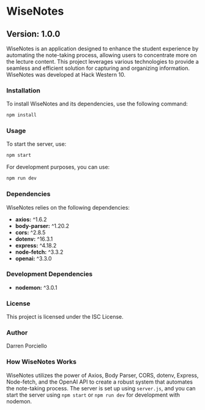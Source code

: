 # WiseNotes

## Version: 1.0.0

WiseNotes is an application designed to enhance the student experience by automating the note-taking process, allowing users to concentrate more on the lecture content. This project leverages various technologies to provide a seamless and efficient solution for capturing and organizing information.
WiseNotes was developed at Hack Western 10.

### Installation

To install WiseNotes and its dependencies, use the following command:

```bash
npm install
```

### Usage

To start the server, use:

```bash
npm start
```

For development purposes, you can use:

```bash
npm run dev
```

### Dependencies

WiseNotes relies on the following dependencies:

- **axios:** ^1.6.2
- **body-parser:** ^1.20.2
- **cors:** ^2.8.5
- **dotenv:** ^16.3.1
- **express:** ^4.18.2
- **node-fetch:** ^3.3.2
- **openai:** ^3.3.0

### Development Dependencies

- **nodemon:** ^3.0.1

### License

This project is licensed under the ISC License.

### Author

Darren Porciello

### How WiseNotes Works

WiseNotes utilizes the power of Axios, Body Parser, CORS, dotenv, Express, Node-fetch, and the OpenAI API to create a robust system that automates the note-taking process. The server is set up using `server.js`, and you can start the server using `npm start` or `npm run dev` for development with nodemon.
